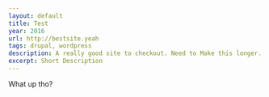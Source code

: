 ```yaml
---
layout: default
title: Test
year: 2016
url: http://bestsite.yeah
tags: drupal, wordpress
description: A really good site to checkout. Need to Make this longer. Lorem Lorem Lorem Quiver is a notebook built for programmers. It lets you easily mix text, code, Markdown and LaTeX within one note, edit code with an awesome code editor, live preview Markdown and LaTeX, and find any note instantly via the full-text search. 
excerpt: Short Description
---
```


What up tho?

